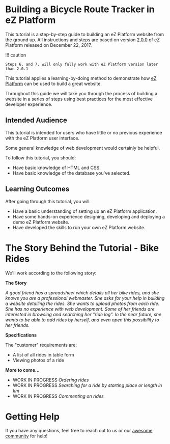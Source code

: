 # Building a Bicycle Route Tracker in eZ Platform

This tutorial is a step-by-step guide to building an eZ Platform website from the ground up. All instructions and steps are based on version [2.0.0](../../releases/ez_platform_v2.0.0.md) of eZ Platform released on December 22, 2017.

!!! caution

    Steps 6. and 7. will only fully work with eZ Platform version later than 2.0.1

This tutorial applies a learning-by-doing method to demonstrate how [eZ Platform](https://ezplatform.com/) can be used to build a great website.

Throughout this guide we will take you through the process of building a website in a series of steps using best practices for the most effective developer experience.

## Intended Audience

This tutorial is intended for users who have little or no previous experience with the eZ Platform user interface.

Some general knowledge of web development would certainly be helpful.

To follow this tutorial, you should:

- Have basic knowledge of HTML and CSS.
- Have basic knowledge of the database you've selected.
 
## Learning Outcomes

After going through this tutorial, you will:

- Have a basic understanding of setting up an eZ Platform application.
- Have some hands-on experience designing, developing and deploying a demo eZ Platform website.
- Have developed the skills to run your own eZ Platform website.

# The Story Behind the Tutorial - Bike Rides

We'll work according to the following story:

**The Story**

*A good friend has a spreadsheet which details all her bike rides, and she knows you are a professional webmaster. She asks for your help in building a website detailing the rides. She wants to upload photos from each ride.*
*She has no experience with web development. Some of her friends are interested in browsing and searching her "ride log". In the near future, she wants to be able to add rides by herself, and even open this possibility to her friends.*

**Specifications**

The "customer" requirements are:

- A list of all rides in table form
- Viewing photos of a ride

**More to come...**

- WORK IN PROGRESS *Ordering rides*
- WORK IN PROGRESS *Searching for a ride by starting place or length in km*
- WORK IN PROGRESS *Commenting on rides*

# Getting Help

If you have any questions, feel free to reach out to us or our [awesome community](http://share.ez.no/get-involved/exchange) for help!
